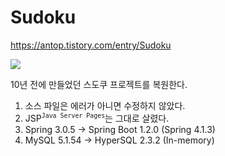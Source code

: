 # Sudoku

https://antop.tistory.com/entry/Sudoku

![](https://i.imgur.com/CpCI3HZ.png)

10년 전에 만들었던 스도쿠 프로젝트를 복원한다.

1. 소스 파일은 에러가 아니면 수정하지 않았다.
2. JSP<sup>`Java Server Pages`</sup>는 그대로 살렸다.
3. Spring 3.0.5 → Spring Boot 1.2.0 (Spring 4.1.3)
4. MySQL 5.1.54 → HyperSQL 2.3.2 (In-memory)
